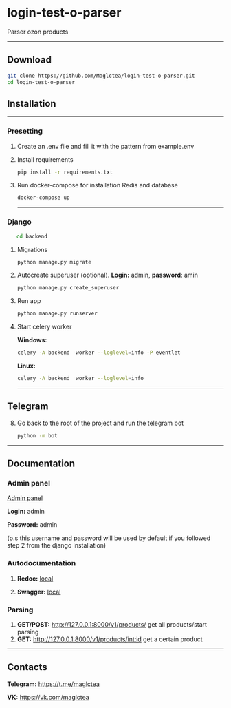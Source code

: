 # login-test-o-parser

Parser ozon products

<hr/>

## Download

```bash
git clone https://github.com/Maglctea/login-test-o-parser.git
cd login-test-o-parser
```

## Installation

<hr/>

### Presetting
1) Create an .env file and fill it with the pattern from example.env

2) Install requirements
    ```bash
    pip install -r requirements.txt
    ```
3) Run docker-compose for installation Redis and database
   ```bash
   docker-compose up
   ```

   <hr/>

### Django

```bash
   cd backend
```

1) Migrations
   ```bash
   python manage.py migrate
   ```
2) Autocreate superuser (optional). **Login:** admin, **password**: amin
   ```bash
   python manage.py create_superuser
   ```
3) Run app
   ```bash 
   python manage.py runserver 
   ```
4) Start celery worker

   **Windows:**
   ```bash
   celery -A backend  worker --loglevel=info -P eventlet
   ```
   **Linux:**
   ```bash
   celery -A backend  worker --loglevel=info
   ```
   
   <hr/>

## Telegram

8) Go back to the root of the project and run the telegram bot
   ```bash
   python -m bot
   ```
   
<hr/>

## Documentation

### Admin panel

<a href="http://127.0.0.1:8000/admin/">Admin panel</a>

**Login:** admin

**Password:** admin

(p.s this username and password will be used by default if you followed step 2 from the django installation)
### Autodocumentation

1) **Redoc:** <a href="http://127.0.0.1:8000/redoc/">local</a>

2) **Swagger:** <a href="http://127.0.0.1:8000/swagger/">local</a>

### Parsing
1) **GET/POST:** http://127.0.0.1:8000/v1/products/ get all products/start parsing
2) **GET:** http://127.0.0.1:8000/v1/products/<int:id> get a certain product

<hr/>

## Contacts

**Telegram:** https://t.me/maglctea

**VK:** https://vk.com/maglctea